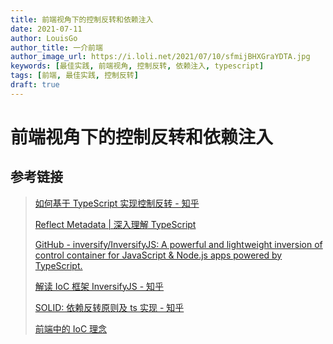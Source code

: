 ```yaml
---
title: 前端视角下的控制反转和依赖注入
date: 2021-07-11
author: LouisGo
author_title: 一介前端
author_image_url: https://i.loli.net/2021/07/10/sfmijBHXGraYDTA.jpg
keywords: [最佳实践, 前端视角, 控制反转, 依赖注入, typescript]
tags: [前端, 最佳实践, 控制反转]
draft: true
---
```


# 前端视角下的控制反转和依赖注入

## 参考链接

> [如何基于 TypeScript 实现控制反转 - 知乎](https://zhuanlan.zhihu.com/p/311184005)
>
> [Reflect Metadata | 深入理解 TypeScript](https://jkchao.github.io/typescript-book-chinese/tips/metadata.html#reflect-metadata)
>
> [GitHub - inversify/InversifyJS: A powerful and lightweight inversion of control container for JavaScript & Node.js apps powered by TypeScript.](https://github.com/inversify/InversifyJS)
>
> [解读 IoC 框架 InversifyJS - 知乎](https://zhuanlan.zhihu.com/p/48835278)
>
> [SOLID: 依赖反转原则及 ts 实现 - 知乎](https://zhuanlan.zhihu.com/p/344516515)
>
> [前端中的 IoC 理念](https://juejin.cn/post/6844903750843236366)
